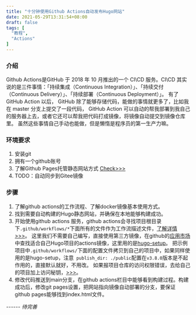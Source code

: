 ```yaml
---
title: "十分钟使用Github Actions自动发布Hugo网站"
date: 2021-05-29T13:31:54+08:00
draft: false
tags: [
  "教程",
  "Actions"
]
---
```


### 介绍
Github Actions是GitHub 于 2018 年 10 月推出的一个 CI\CD 服务。CI\CD 其实说的是三件事情：「持续集成（Continuous Integration）」、「持续交付（Continuous Delivery）」、「持续部署（Continuous Deployment）」。
有了 GitHub Action 以后， GitHub 除了能够存储代码，能做的事情就更多了，比如我在 master 分支上提交了一段代码， GitHub Action 可以自动的帮我部署到我自己的服务器上去，或者它还可以帮我把代码打成镜像，将镜像自动提交到镜像仓库里。
虽然这些事情自己手动也能做，但是懒惰是程序员的第一生产力嘛。

### 环境要求
1. 安装git
2. 拥有一个github账号
3. 了解Github Pages托管静态网站方式 [Check\>\>\>](../use-github-pages)
4. TODO：自动同步到Gitee镜像

### 步骤
1. 了解github actions的工作流程、了解docker镜像基本使用方式。
2. 找到需要自动构建的Hugo静态网站，并确保在本地能够构建成功。
3. 开始使用github actions 服务，github actions会寻找项目根目录下`.github/workflows/*`下面所有的文件作为工作流描述文件，[了解详情>\>\>](https://docs.github.com/en/actions/reference/workflow-syntax-for-github-actions)。
这里我们不需要自己编写，直接使用第三方镜像，在github的[应用市场](https://github.com/marketplace?type=actions&query=hugo+) 中查找适合自己Hugo项目的actions镜像，这里用的是[hugo-setup](https://github.com/marketplace/actions/hugo-setup)。
把示例项目中`.github/workflows/`下面的配置文件拷贝到自己的项目中，如果同样使用的是hugo-setup，注意` publish_dir: ./public`配置在`v3.8.0`版本是不起作用的，直接默认就好，不用改。
如果报项目仓库的访问权限错误，去给自己的项目加上访问秘钥，[\>\>\>](https://github.com/peaceiris/actions-gh-pages#%EF%B8%8F-first-deployment-with-github_token)。
4. 修改代码推送到main分支，在github actions栏目中能够看到构建过程。构建成功后，修改git pages设置，把网站指向镜像自动部署的分支，要保证github pages能够找到index.html文件。

_------ 待完善_

